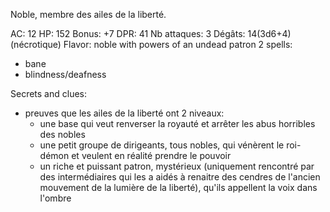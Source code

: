 Noble, membre des ailes de la liberté.

AC: 12
HP: 152
Bonus: +7
DPR: 41
Nb attaques: 3
Dégâts: 14(3d6+4) (nécrotique)
Flavor: noble with powers of an undead patron
2 spells:
- bane
- blindness/deafness

Secrets and clues:
- preuves que les ailes de la liberté ont 2 niveaux:
	- une base qui veut renverser la royauté et arrêter les abus horribles des nobles
	- une petit groupe de dirigeants, tous nobles, qui vénèrent le roi-démon et veulent en réalité prendre le pouvoir
	- un riche et puissant patron, mystérieux (uniquement rencontré par des intermédiaires qui les a aidés à renaitre des cendres de l'ancien mouvement de la lumière de la liberté), qu'ils appellent la voix dans l'ombre
